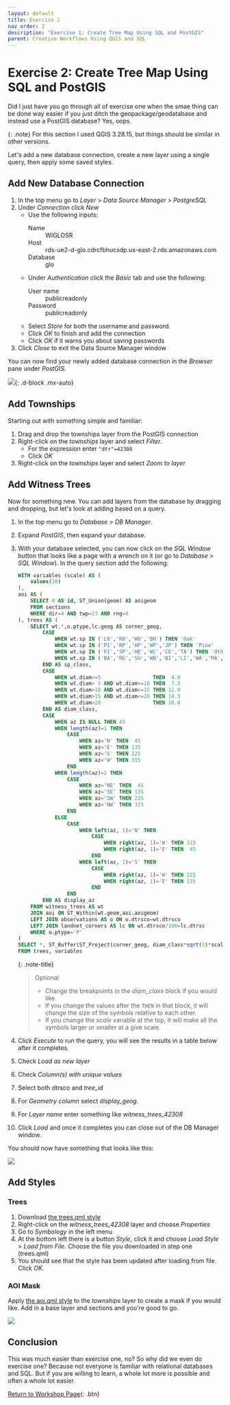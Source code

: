```yaml
---
layout: default
title: Exercise 2
nav_order: 2
description: "Exercise 1: Create Tree Map Using SQL and PostGIS"
parent: Creative Workflows Using QGIS and SQL
---
```


# Exercise 2: Create Tree Map Using SQL and PostGIS

Did I just have you go through all of exercise one when the smae thing can be done way easier if you just ditch the geopackage/geodatabase and instead use a PostGIS database? Yes, oops.

{: .note}
For this section I used QGIS 3.28.15, but things should be similar in other versions.

Let's add a new database connection, create a new layer using a single
query, then apply some saved styles.

## Add New Database Connection
1. In the top menu go to *Layer* > *Data Source Manager* > *PostgreSQL*
2. Under *Connection* click *New*
	- Use the following inputs:
		<dl>
			<dt>Name</dt><dd>WIGLOSR</dd>
			<dt>Host</dt><dd>rds-ue2-d-glo.cdrcfbhucsdp.us-east-2.rds.amazonaws.com</dd>
			<dt>Database</dt><dd>glo</dd>
		</dl>
	- Under *Authentication* click the *Basic* tab and use the following:
		<dl>
			<dt>User name</dt><dd>publicreadonly</dd>
			<dt>Password</dt><dd>publicreadonly</dd>
		</dl>
	- Select *Store* for both the username and password. 
	- Click *OK* to finish and add the connection
	- Click *OK* if it warns you about saving passwords
3. Click *Close* to exit the Data Source Manager window

You can now find your newly added database connection in the *Browser* pane under *PostGIS*.

![](../images/create-new-postgis-connection.png){: .d-block .mx-auto}

## Add Townships

Starting out with something simple and familiar:

1. Drag and drop the townships layer from the PostGIS connection
2. Right-click on the *townships* layer and select *Filter*.
	- For the expression enter `"dtr"=42308`
	- Click *OK*
3. Right-click on the *townships* layer and select *Zoom to layer*

## Add Witness Trees

Now for something new. You can add layers from the database by dragging and dropping, but let's
look at adding based on a query. 

1. In the top menu go to *Database* > *DB Manager*. 
2. Expand *PostGIS*, then expand your database. 
3. With your database selected, you can now click on the *SQL Window* button that looks like a page with a wrench on it (or go to *Database* > *SQL Window*). In the query section add the following:
	```sql
	WITH variables (scale) AS (
		values(10)
	),
	aoi AS (
		SELECT 0 AS id, ST_Union(geom) AS aoigeom
		FROM sections
		WHERE dir=4 AND twp=23 AND rng=8
	), trees AS (
		SELECT wt.*,o.ptype,lc.geog AS corner_geog,
			CASE
				WHEN wt.sp IN ('LO','RO','WO','BO') THEN 'Oak'
				WHEN wt.sp IN ('PI','RP','HP','WP','JP') THEN 'Pine'
				WHEN wt.sp IN ('FI','SP','HE','WC','CE','TA') THEN 'Other Coniferous'
				WHEN wt.sp IN ('BA','RE','SU','WB','BI','LI','WA','MA','AS','EL','BU','IR','AH','YB') THEN 'Hardwood'
			END AS sp_class,
			CASE
				WHEN wt.diam<=5                 THEN  4.0
				WHEN wt.diam> 5 AND wt.diam<=10 THEN  7.5
				WHEN wt.diam>10 AND wt.diam<=15 THEN 11.0
				WHEN wt.diam>15 AND wt.diam<=20 THEN 14.5
				WHEN wt.diam>20                 THEN 18.0
			END AS diam_class,
			CASE
				WHEN az IS NULL THEN 45
				WHEN length(az)=1 THEN
					CASE
						WHEN az='N' THEN  45
						WHEN az='E' THEN 135
						WHEN az='S' THEN 225
						WHEN az='W' THEN 315
					END
				WHEN length(az)=2 THEN
					CASE
						WHEN az='NE' THEN  45
						WHEN az='SE' THEN 135
						WHEN az='SW' THEN 225
						WHEN az='NW' THEN 315
					END
				ELSE 
					CASE
						WHEN left(az, 1)='N' THEN
							CASE
								WHEN right(az, 1)='W' THEN 315
								WHEN right(az, 1)='E' THEN  45
							END
						WHEN left(az, 1)='S' THEN
							CASE
								WHEN right(az, 1)='W' THEN 225
								WHEN right(az, 1)='E' THEN 135
							END
					END
			END AS display_az
		FROM witness_trees AS wt
		JOIN aoi ON ST_Within(wt.geom,aoi.aoigeom)
		LEFT JOIN observations AS o ON o.dtrsco=wt.dtrsco
		LEFT JOIN landnet_corners AS lc ON wt.dtrsco/100=lc.dtrsc
		WHERE o.ptype='P'
	)
	SELECT *, ST_Buffer(ST_Project(corner_geog, diam_class*sqrt(2)*scale, radians(display_az)),diam_class*scale) AS display_geog
	FROM trees, variables
	```

	{: .note-title}
	> Optional
	>
	> - Change the breakpoints in the *diam_class* block if you would like. 
	> - If you change the values after the `THEN` in that block, it will change the size of the symbols relative to each other. 
	> - If you change the *scale* variable at the top, it will make all the symbols larger or smaller at a give scale.

4. Click *Execute* to run the query, you will see the results in a table
below after it completes.
5. Check *Load as new layer*
6. Check *Column(s) with unique values*
7. Select both *dtrsco* and *tree_id*
8. For *Geometry column* select *display_geog*. 
9. For *Layer name* enter something like *witness_trees_42308*
10. Click *Load* and once it completes you can close out of the DB Manager window.

You should now have something that looks like this:

![](../images/add-witness-trees.png)

## Add Styles

### Trees
1. Download [the trees.qml style](../assets/trees.qml)
2. Right-click on the *witness_trees_42308* layer and choose *Properties*
3. Go to *Symbology* in the left menu
4. At the bottom left there is a button *Style*, click it and choose *Load Style* > *Load from File*. Choose the file you downloaded in step one (trees.qml)
5. You should see that the style has been updated after loading from file. Click *OK*.

### AOI Mask
Apply [the aoi.qml style](../assets/aoi.qml) to the *townships* layer to create a mask if you would like. Add in a base layer and sections and you're good to go.

![](../images/styled-tree-map.png)

## Conclusion
This was much easier than exercise one, no? So why did we even do exercise one? Because not everyone is familiar with relational databases and SQL. But if you are willing to learn, a whole lot more is possible and often a whole lot easier.

[Return to Workshop Page](../){: .btn}